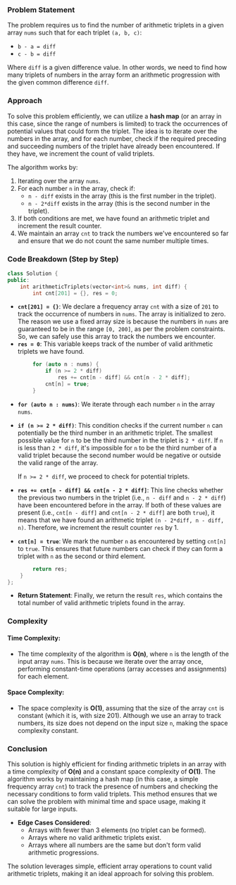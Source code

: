 ### Problem Statement

The problem requires us to find the number of arithmetic triplets in a given array `nums` such that for each triplet `(a, b, c)`:
- `b - a = diff`
- `c - b = diff`

Where `diff` is a given difference value. In other words, we need to find how many triplets of numbers in the array form an arithmetic progression with the given common difference `diff`.

### Approach

To solve this problem efficiently, we can utilize a **hash map** (or an array in this case, since the range of numbers is limited) to track the occurrences of potential values that could form the triplet. The idea is to iterate over the numbers in the array, and for each number, check if the required preceding and succeeding numbers of the triplet have already been encountered. If they have, we increment the count of valid triplets.

The algorithm works by:
1. Iterating over the array `nums`.
2. For each number `n` in the array, check if:
   - `n - diff` exists in the array (this is the first number in the triplet).
   - `n - 2*diff` exists in the array (this is the second number in the triplet).
3. If both conditions are met, we have found an arithmetic triplet and increment the result counter.
4. We maintain an array `cnt` to track the numbers we've encountered so far and ensure that we do not count the same number multiple times.

### Code Breakdown (Step by Step)

```cpp
class Solution {
public:
    int arithmeticTriplets(vector<int>& nums, int diff) {
        int cnt[201] = {}, res = 0;
```
- **`cnt[201] = {}`**: We declare a frequency array `cnt` with a size of `201` to track the occurrence of numbers in `nums`. The array is initialized to zero. The reason we use a fixed array size is because the numbers in `nums` are guaranteed to be in the range `[0, 200]`, as per the problem constraints. So, we can safely use this array to track the numbers we encounter.
- **`res = 0`**: This variable keeps track of the number of valid arithmetic triplets we have found.

```cpp
        for (auto n : nums) {
            if (n >= 2 * diff)
                res += cnt[n - diff] && cnt[n - 2 * diff];
            cnt[n] = true;
        }
```
- **`for (auto n : nums)`**: We iterate through each number `n` in the array `nums`.
- **`if (n >= 2 * diff)`**: This condition checks if the current number `n` can potentially be the third number in an arithmetic triplet. The smallest possible value for `n` to be the third number in the triplet is `2 * diff`. If `n` is less than `2 * diff`, it's impossible for `n` to be the third number of a valid triplet because the second number would be negative or outside the valid range of the array.
  
  If `n >= 2 * diff`, we proceed to check for potential triplets.
  
- **`res += cnt[n - diff] && cnt[n - 2 * diff]`**: This line checks whether the previous two numbers in the triplet (i.e., `n - diff` and `n - 2 * diff`) have been encountered before in the array. If both of these values are present (i.e., `cnt[n - diff]` and `cnt[n - 2 * diff]` are both `true`), it means that we have found an arithmetic triplet `(n - 2*diff, n - diff, n)`. Therefore, we increment the result counter `res` by 1.
  
- **`cnt[n] = true`**: We mark the number `n` as encountered by setting `cnt[n]` to `true`. This ensures that future numbers can check if they can form a triplet with `n` as the second or third element.

```cpp
        return res;
    }
};
```
- **Return Statement**: Finally, we return the result `res`, which contains the total number of valid arithmetic triplets found in the array.

### Complexity

#### Time Complexity:
- The time complexity of the algorithm is **O(n)**, where `n` is the length of the input array `nums`. This is because we iterate over the array once, performing constant-time operations (array accesses and assignments) for each element.

#### Space Complexity:
- The space complexity is **O(1)**, assuming that the size of the array `cnt` is constant (which it is, with size 201). Although we use an array to track numbers, its size does not depend on the input size `n`, making the space complexity constant.

### Conclusion

This solution is highly efficient for finding arithmetic triplets in an array with a time complexity of **O(n)** and a constant space complexity of **O(1)**. The algorithm works by maintaining a hash map (in this case, a simple frequency array `cnt`) to track the presence of numbers and checking the necessary conditions to form valid triplets. This method ensures that we can solve the problem with minimal time and space usage, making it suitable for large inputs.

- **Edge Cases Considered**:
  - Arrays with fewer than 3 elements (no triplet can be formed).
  - Arrays where no valid arithmetic triplets exist.
  - Arrays where all numbers are the same but don't form valid arithmetic progressions.
  
The solution leverages simple, efficient array operations to count valid arithmetic triplets, making it an ideal approach for solving this problem.